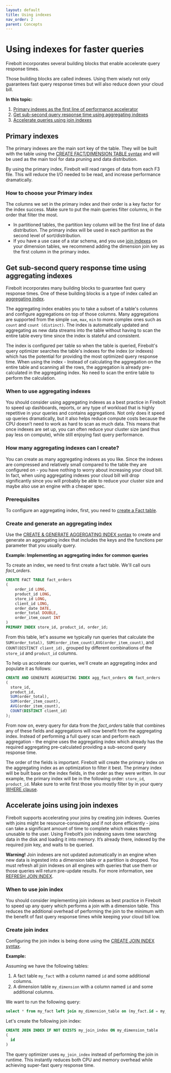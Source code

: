 ```yaml
---
layout: default
title: Using indexes
nav_order: 2
parent: Concepts
---
```

# Using indexes for faster queries

Firebolt incorporates several building blocks that enable accelerate query response times.

Those building blocks are called indexes. Using them wisely not only guarantees fast query response times but will also reduce down your cloud bill.

**In this topic:**

1. [Primary indexes as the first line of performance accelerator](get-instant-query-response-time.md#primary-indexes)
2. [Get sub-second query response time using aggregating indexes](get-instant-query-response-time.md#get-sub-second-query-response-time-using-aggregating-indexes)
3. [Accelerate queries using join indexes](get-instant-query-response-time.md#accelerate-joins-using-join-indexes)

## Primary indexes

The primary indexes are the main sort key of the table. They will be built with the table using the [CREATE FACT/DIMENSION TABLE syntax](../sql-reference/commands/ddl-commands.md#create-fact--dimension-table) and will be used as the main tool for data pruning and data distribution.

By using the primary index, Firebolt will read ranges of data from each F3 file. This will reduce the I/O needed to be read, and increase performance dramatically.

### How to choose your Primary index

The columns we set in the primary index and their order is a key factor for the index success. Make sure to put the main queries filter columns, in the order that filter the most.

* In partitioned tables, the partition key column will be the first line of data distribution. The primary index will be used in each partition as the second level of sort/distribution.
* If you have a use case of a star schema, and you use [join indexes](../sql-reference/commands/ddl-commands.md#create-join-index) on your dimension tables, we recommend adding the dimension join key as the first column in the primary index.

## Get sub-second query response time using aggregating indexes

Firebolt incorporates many building blocks to guarantee fast query response times. One of these building blocks is a type of index called an [aggregating index](../sql-reference/commands/ddl-commands.md#create-aggregating-index).

The aggregating index enables you to take a subset of a table's columns and configure aggregations on top of those columns. Many aggregations are supported from the simple `sum`, `max`, `min` to more complex ones such as `count` and `count (distinct)`. The index is automatically updated and aggregating as new data streams into the table without having to scan the entire table every time since the index is stateful and consistent.

The index is configured per table so when the table is queried, Firebolt's query optimizer searches the table's indexes for the index (or indexes) which has the potential for providing the most optimized query response time. When using the index - Instead of calculating the aggregation on the entire table and scanning all the rows, the aggregation is already pre-calculated in the aggregating index. No need to scan the entire table to perform the calculation.

### When to use aggregating indexes

You should consider using aggregating indexes as a best practice in Firebolt to speed up dashboards, reports, or any type of workload that is highly repetitive in your queries and contains aggregations. Not only does it speed up queries dramatically, but it also helps reduce compute costs because the CPU doesn’t need to work as hard to scan as much data. This means that once indexes are set up, you can often reduce your cluster size (and thus pay less on compute), while still enjoying fast query performance.

### How many aggregating indexes can I create?

You can create as many aggregating indexes as you like. Since the indexes are compressed and relatively small compared to the table they are configured on - you have nothing to worry about increasing your cloud bill. In fact, when using aggregating indexes your cloud bill will drop significantly since you will probably be able to reduce your cluster size and maybe also use an engine with a cheaper spec.

### Prerequisites

To configure an aggregating index, first, you need to [create a Fact table](../sql-reference/commands/ddl-commands.md#create-fact--dimension-table).

### Create and generate an aggregating index

Use the [CREATE & GENERATE AGGERGATING INDEX syntax](../sql-reference/commands/ddl-commands.md#create-aggregating-index) to create and generate an aggregating index that includes the keys and the functions per parameter that you usually query.

**Example: Implementing an aggregating index for common queries**

To create an index, we need to first create a fact table. We'll call ours _fact\_orders_.

```sql
CREATE FACT TABLE fact_orders
(
    order_id LONG,
    product_id LONG,
    store_id LONG,
    client_id LONG,
    order_date DATE,
    order_total DOUBLE,
    order_item_count INT
)
PRIMARY INDEX store_id, product_id, order_id;
```

From this table, let's assume we typically run queries that calculate the `SUM(order_total), SUM(order_item_count)`,`AVG(order_item_count)`, and `COUNT(DISTINCT client_id),` grouped by different combinations of the `store_id` and `product_id` columns.

To help us accelerate our queries, we'll create an aggregating index and populate it as follows:

```sql
CREATE AND GENERATE AGGREGATING INDEX agg_fact_orders ON fact_orders
(
  store_id,
  product_id,
  SUM(order_total),
  SUM(order_item_count),
  AVG(order_item_count),
  COUNT(DISTINCT client_id)
);
```

From now on, every query for data from the _fact\_orders_ table that combines any of these fields and aggregations will now benefit from the aggregating index. Instead of performing a full query scan and perform each aggregation - the engine uses the aggregating index which already has the required aggregating pre-calculated providing a sub-second query response time.


The order of the fields is important. Firebolt will create the primary index on the aggregating index as an optimization to filter it best. The primary index will be built base on the index fields, in the order as they were written. In our example, the primary index will be in the following order: `store_id`, `product_id`. Make sure to write first those you mostly filter by in your query [WHERE clause](../sql-reference/commands/query-syntax.md#where).


## Accelerate joins using join indexes

Firebolt supports accelerating your joins by creating join indexes. Queries with joins might be resource-consuming and if not done efficiently - joins can take a significant amount of time to complete which makes them unusable to the user. Using Firebolt’s join indexing saves time searching data in the disk and loading it into memory. It’s already there, indexed by the required join key, and waits to be queried.

**Warning!**
Join indexes are not updated automatically in an engine when new data is ingested into a dimension table or a partition is dropped. You must refresh all join indexes on all engines with queries that use them or those queries will return pre-update results. For more information, see [REFRESH JOIN INDEX](../sql-reference/commands/ddl-commands.md#refresh-join-index "mention").

### When to use join index

You should consider implementing join indexes as best practice in Firebolt to speed up any query which performs a join with a dimension table. This reduces the additional overhead of performing the join to the minimum with the benefit of fast query response times while keeping your cloud bill low.

### Create join index

Configuring the join index is being done using the [CREATE JOIN INDEX syntax](../sql-reference/commands/ddl-commands.md#create-join-index).

**Example:**

Assuming we have the following tables:

1. A fact table `my_fact` with a column named `id` and some additional columns.
2. A dimension table `my_dimension` with a column named `id` and some additional columns.

We want to run the following query:

```sql
select * from my_fact left join my_dimension_table on (my_fact.id = my_dimension_table.id)
```

Let's create the following join index:

```sql
CREATE JOIN INDEX IF NOT EXISTS my_join_index ON my_dimension_table
(
  id
)
```

The query optimizer uses `my_join_index` instead of performing the join in runtime. This instantly reduces both CPU and memory overhead while achieving super-fast query response time.
